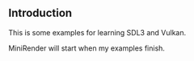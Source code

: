 ## Introduction
This is some examples for learning SDL3 and Vulkan.

MiniRender will start when my examples finish.